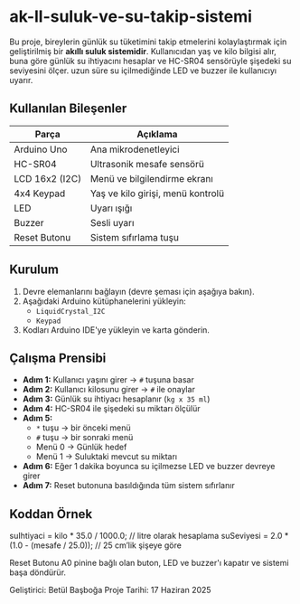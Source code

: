 # ak-ll-suluk-ve-su-takip-sistemi
Bu proje, bireylerin günlük su tüketimini takip etmelerini kolaylaştırmak için geliştirilmiş bir **akıllı suluk sistemidir**. Kullanıcıdan yaş ve kilo bilgisi alır, buna göre günlük su ihtiyacını hesaplar ve HC-SR04 sensörüyle şişedeki su seviyesini ölçer.  uzun süre su içilmediğinde LED ve buzzer ile kullanıcıyı uyarır.

## Kullanılan Bileşenler

| Parça             | Açıklama                         |
|------------------|----------------------------------|
| Arduino Uno      | Ana mikrodenetleyici             |
| HC-SR04          | Ultrasonik mesafe sensörü        |
| LCD 16x2 (I2C)    | Menü ve bilgilendirme ekranı     |
| 4x4 Keypad       | Yaş ve kilo girişi, menü kontrolü|
| LED              | Uyarı ışığı                      |
| Buzzer           | Sesli uyarı                      |
| Reset Butonu     | Sistem sıfırlama tuşu            |

##  Kurulum

1. Devre elemanlarını bağlayın (devre şeması için aşağıya bakın).
2. Aşağıdaki Arduino kütüphanelerini yükleyin:
   - `LiquidCrystal_I2C`
   - `Keypad`
3. Kodları Arduino IDE'ye yükleyin ve karta gönderin.


##  Çalışma Prensibi

- **Adım 1:** Kullanıcı yaşını girer → `#` tuşuna basar  
- **Adım 2:** Kullanıcı kilosunu girer → `#` ile onaylar  
- **Adım 3:** Günlük su ihtiyacı hesaplanır (`kg x 35 ml`)  
- **Adım 4:** HC-SR04 ile şişedeki su miktarı ölçülür  
- **Adım 5:**  
  - `*` tuşu → bir önceki menü  
  - `#` tuşu → bir sonraki menü  
  - Menü 0 → Günlük hedef  
  - Menü 1 → Suluktaki mevcut su miktarı  
- **Adım 6:** Eğer 1 dakika boyunca su içilmezse LED ve buzzer devreye girer  
- **Adım 7:** Reset butonuna basıldığında tüm sistem sıfırlanır

## Koddan Örnek

suIhtiyaci = kilo * 35.0 / 1000.0; // litre olarak hesaplama
suSeviyesi = 2.0 * (1.0 - (mesafe / 25.0)); // 25 cm’lik şişeye göre

 Reset Butonu
A0 pinine bağlı olan buton, LED ve buzzer'ı kapatır ve sistemi başa döndürür.

 
 
 Geliştirici: Betül Başboğa
 Proje Tarihi: 17 Haziran 2025


